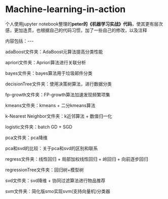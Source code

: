 # Machine-learning-in-action
个人使用jupyter notebook整理的**peter的《机器学习实战》代码**，使其更有层次感，更加连贯，也根据自己的代码习惯，加了一些自己的修改，以及注释

内容包括：---

adaBoost文件夹：AdaBoost元算法提高分类性能

apriori文件夹：Apriori算法进行关联分析

bayes文件夹：bayes算法用于垃圾邮件分类

decisionTree文件夹：使用决策树算法，进行数据分类

fp-growth文件夹：FP-growth算法加速发现频繁项集

kmeans文件夹：kmeans + 二分kmeans算法

k-Nearest Neighbor文件夹：k近邻算法 + 数值归一化

logistic文件夹：batch GD + SGD

pca文件夹：pca降维

pca和svd的比较：关于pca和svd的区别和联系

regress文件夹：线性回归 + 局部加权线性回归 + 岭回归 + 向前逐步回归 

regressionTree文件夹：回归树+模型树

svd文件夹：svd降维 + 协同过滤算法进行物品推荐

svm文件夹：简化版smo实现svm(支持向量机)分类器

